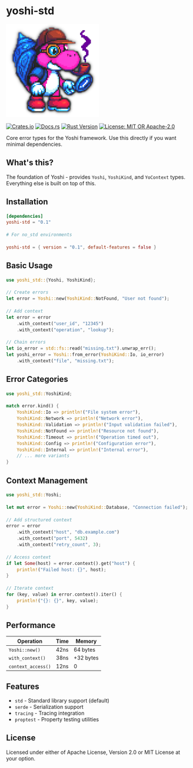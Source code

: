 # yoshi-std

![Yoshi Logo](../assets/YoshiLogo.png)

[![Crates.io](https://img.shields.io/crates/v/yoshi-std.svg)](https://crates.io/crates/yoshi-std)
[![Docs.rs](https://docs.rs/yoshi-std/badge.svg)](https://docs.rs/yoshi-std)
[![Rust Version](https://img.shields.io/badge/rust-1.87%2B-blue.svg)](https://www.rust-lang.org)
[![License: MIT OR Apache-2.0](https://img.shields.io/badge/License-MIT%20OR%20Apache--2.0-blue.svg)](LICENSE)

Core error types for the Yoshi framework. Use this directly if you want minimal dependencies.

## What's this?

The foundation of Yoshi - provides `Yoshi`, `YoshiKind`, and `YoContext` types. Everything else is built on top of this.

## Installation

```toml
[dependencies]
yoshi-std = "0.1"

# For no_std environments

yoshi-std = { version = "0.1", default-features = false }
```

## Basic Usage

```rust
use yoshi_std::{Yoshi, YoshiKind};

// Create errors
let error = Yoshi::new(YoshiKind::NotFound, "User not found");

// Add context
let error = error
    .with_context("user_id", "12345")
    .with_context("operation", "lookup");

// Chain errors
let io_error = std::fs::read("missing.txt").unwrap_err();
let yoshi_error = Yoshi::from_error(YoshiKind::Io, io_error)
    .with_context("file", "missing.txt");
```

## Error Categories

```rust
use yoshi_std::YoshiKind;

match error.kind() {
    YoshiKind::Io => println!("File system error"),
    YoshiKind::Network => println!("Network error"),
    YoshiKind::Validation => println!("Input validation failed"),
    YoshiKind::NotFound => println!("Resource not found"),
    YoshiKind::Timeout => println!("Operation timed out"),
    YoshiKind::Config => println!("Configuration error"),
    YoshiKind::Internal => println!("Internal error"),
    // ... more variants
}
```

## Context Management

```rust
use yoshi_std::Yoshi;

let mut error = Yoshi::new(YoshiKind::Database, "Connection failed");

// Add structured context
error = error
    .with_context("host", "db.example.com")
    .with_context("port", 5432)
    .with_context("retry_count", 3);

// Access context
if let Some(host) = error.context().get("host") {
    println!("Failed host: {}", host);
}

// Iterate context
for (key, value) in error.context().iter() {
    println!("{}: {}", key, value);
}
```

## Performance

| Operation | Time | Memory |
|-----------|------|---------|
| `Yoshi::new()` | 42ns | 64 bytes |
| `with_context()` | 38ns | +32 bytes |
| `context_access()` | 12ns | 0 |

## Features

- `std` - Standard library support (default)
- `serde` - Serialization support
- `tracing` - Tracing integration
- `proptest` - Property testing utilities

## License

Licensed under either of Apache License, Version 2.0 or MIT License at your option.
